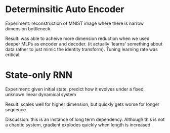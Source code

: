 <h1>Determinsitic Auto Encoder</h1>
<p>Experiment: reconstruction of MNIST image where there is narrow dimension bottleneck</p>
<p>Result: was able to acheive more dimension reduction when we used deeper MLPs as encoder and decoder. (it actually
'learns' something about data rather to just mimic the identity transform). Tuning learning rate was critical.</p>


<h1>State-only RNN</h1>
<p>Experiment: given initial state, predict how it evolves under a fixed, unknown linear dynamical system</p>
<p>Result: scales well for higher dimension, but quickly gets worse for longer sequence</p>
<p>Discussion: this is an instance of long term dependency. Although this is not a chaotic system, gradient explodes
quickly when length is increased</p>
